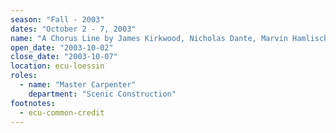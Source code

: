 ```yaml
---
season: "Fall - 2003"
dates: "October 2 - 7, 2003"
name: "A Chorus Line by James Kirkwood, Nicholas Dante, Marvin Hamlisch and Edward Kleban"
open_date: "2003-10-02"
close_date: "2003-10-07"
location: ecu-loessin
roles:
  - name: "Master Carpenter"
    department: "Scenic Construction"
footnotes:
  - ecu-common-credit
---
```

